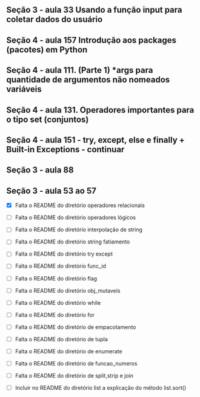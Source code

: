 ## Seção 3 - aula 33 Usando a função input para coletar dados do usuário
## Seção 4 - aula 157 Introdução aos packages (pacotes) em Python

## Seção 4 - aula 111. (Parte 1) *args para quantidade de argumentos não nomeados variáveis 
## Seção 4 - aula 131. Operadores importantes para o tipo set (conjuntos)
## Seção 4 - aula 151 - try, except, else e finally + Built-in Exceptions - continuar
## Seção 3 - aula 88
## Seção 3 - aula 53 ao 57

- [x] Falta o README do diretório operadores relacionais
- [ ] Falta o README do diretório operadores lógicos
- [ ] Falta o README do diretório interpolação de string
- [ ] Falta o README do diretório string fatiamento
- [ ] Falta o README do diretório try except
- [ ] Falta o README do diretório func_id
- [ ] Falta o README do diretório flag
- [ ] Falta o README do diretório obj_mutaveis
- [ ] Falta o README do diretório while
- [ ] Falta o README do diretório for
- [ ] Falta o README do diretório de empacotamento
- [ ] Falta o README do diretório de tupla
- [ ] Falta o README do diretório de enumerate
- [ ] Falta o README do diretório de funcao_numeros
- [ ] Falta o README do diretório de split,strip e join
- [ ] Incluir no README do diretório list a explicação do método list.sort()













